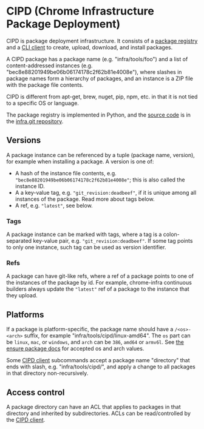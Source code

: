 # CIPD (Chrome Infrastructure Package Deployment)

CIPD is package deployment infrastructure. It consists of a [package
registry][cipd-service] and a [CLI client][cipd-client] to
create, upload, download, and install packages.

A CIPD package has a package name (e.g. "infra/tools/foo") and a list of
content-addressed instances (e.g. "bec8e88201949be06b06174178c2f62b81e4008e"),
where slashes in package names form a hierarchy of packages, and an instance is
a ZIP file with the package file contents.

CIPD is different from apt-get, brew, nuget, pip, npm, etc. in that it is not
tied to a specific OS or language.

The package registry is implemented in Python, and the [source
code][cipd-service] is in the [infra.git repository][infra-repo].

## Versions

A package instance can be referenced by a tuple (package name, version), for
example when installing a package. A version is one of:

*   A hash of the instance file contents, e.g.
    `"bec8e88201949be06b06174178c2f62b81e4008e"`; this is also called the
    instance ID.
*   A a key-value tag, e.g. `"git_revision:deadbeef"`, if it is unique among
    all instances of the package. Read more about tags below.
*   A ref, e.g. `"latest"`, see below.

### Tags

A package instance can be marked with tags, where a tag is a colon-separated
key-value pair, e.g. `"git_revision:deadbeef"`. If some tag points to only one
instance, such tag can be used as version identifier.

### Refs

A package can have git-like refs, where a ref of a package points to one of the
instances of the package by id. For example, chrome-infra continuous builders
always update the `"latest"` ref of a package to the instance that they upload.

## Platforms

If a package is platform-specific, the package name should have a
`/<os>-<arch>` suffix, for example "infra/tools/cipd/linux-amd64". The `os`
part can be `linux`, `mac`, or `windows`, and `arch` can be `386`, `amd64` or
`armv6l`. See [the ensure package docs][ensure-docs] for accepted os and arch
values.

Some [CIPD client][cipd-client] subcommands accept a package name "directory"
that ends with slash, e.g. "infra/tools/cipd/", and apply a change to all
packages in that directory non-recursively.

## Access control

A package directory can have an ACL that applies to packages in that directory
and inherited by subdirectories. ACLs can be read/controlled by the [CIPD
client][cipd-client].

[cipd-client]: ./client/cmd/cipd
[cipd-service]: https://chromium.googlesource.com/infra/infra/+/master/appengine/chrome_infra_packages
[ensure-docs]: ./client/cipd/ensure/doc.go
[infra-repo]: https://chromium.googlesource.com/infra/infra
